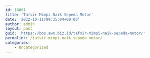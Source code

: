 ```yaml
---
id: 18061
title: 'Tafsir Mimpi Naik Sepeda Motor'
date: '2022-10-11T09:35:04+00:00'
author: admin
layout: post
guid: 'https://bos.awn.biz.id/tafsir-mimpi-naik-sepeda-motor/'
permalink: /tafsir-mimpi-naik-sepeda-motor/
categories:
    - Uncategorized
---
```


